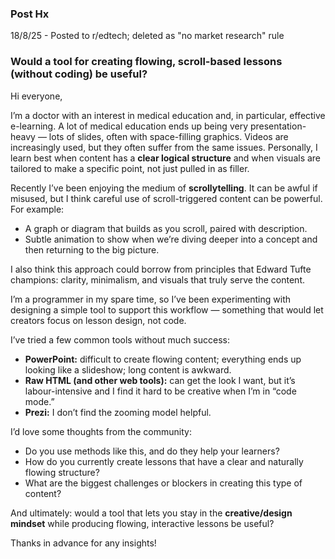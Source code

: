 ### Post Hx

18/8/25 - Posted to r/edtech; deleted as "no market research" rule

### Would a tool for creating flowing, scroll-based lessons (without coding) be useful?

Hi everyone,

I’m a doctor with an interest in medical education and, in particular, effective e-learning. A lot of medical education ends up being very presentation-heavy — lots of slides, often with space-filling graphics. Videos are increasingly used, but they often suffer from the same issues. Personally, I learn best when content has a **clear logical structure** and when visuals are tailored to make a specific point, not just pulled in as filler.

Recently I’ve been enjoying the medium of **scrollytelling**. It can be awful if misused, but I think careful use of scroll-triggered content can be powerful. For example:

- A graph or diagram that builds as you scroll, paired with description.
- Subtle animation to show when we’re diving deeper into a concept and then returning to the big picture.

I also think this approach could borrow from principles that Edward Tufte champions: clarity, minimalism, and visuals that truly serve the content.

I’m a programmer in my spare time, so I’ve been experimenting with designing a simple tool to support this workflow — something that would let creators focus on lesson design, not code.

I’ve tried a few common tools without much success:

- **PowerPoint:** difficult to create flowing content; everything ends up looking like a slideshow; long content is awkward.
- **Raw HTML (and other web tools):** can get the look I want, but it’s labour-intensive and I find it hard to be creative when I’m in “code mode.”
- **Prezi:** I don’t find the zooming model helpful.

I’d love some thoughts from the community:

- Do you use methods like this, and do they help your learners?
- How do you currently create lessons that have a clear and naturally flowing structure?
- What are the biggest challenges or blockers in creating this type of content?

And ultimately: would a tool that lets you stay in the **creative/design mindset** while producing flowing, interactive lessons be useful?

Thanks in advance for any insights!
